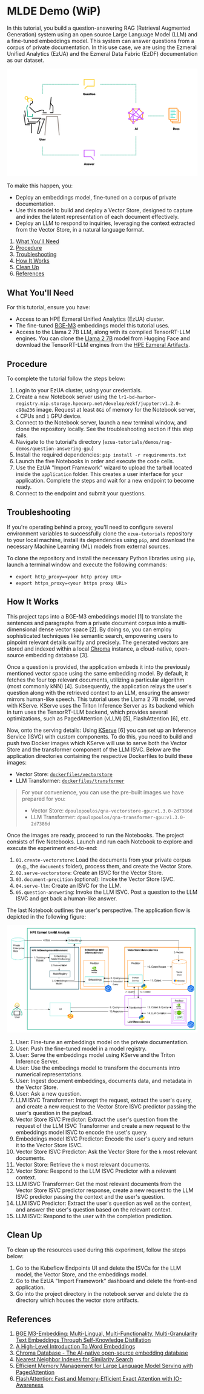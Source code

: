 # MLDE Demo (WiP)

In this tutorial, you build a question-answering RAG (Retrieval Augmented Generation) system using
an open source Large Language Model (LLM) and a fine-tuned embeddings model. This system can answer
questions from a corpus of private documentation. In this use case, we are using the Ezmeral
Unified Analytics (EzUA) and the Ezmeral Data Fabric (EzDF) documentation as our dataset.

![llm-high-level](images/llm-figure.png)

To make this happen, you:

* Deploy an embeddings model, fine-tuned on a corpus of private documentation.
* Use this model to build and deploy a Vector Store, designed to capture and index the latent
  representation of each document effectively.
* Deploy an LLM to respond to inquiries, leveraging the context extracted from the Vector Store, in
  a natural language format.

1. [What You'll Need](#what-youll-need)
1. [Procedure](#procedure)
1. [Troubleshooting](#troubleshooting)
1. [How It Works](#how-it-works)
1. [Clean Up](#clean-up)
1. [References](#references)

## What You'll Need

For this tutorial, ensure you have:

- Access to an HPE Ezmeral Unified Analytics (EzUA) cluster.
- The fine-tuned [BGE-M3](https://ezmeral-artifacts.s3.us-east-2.amazonaws.com/bge-m3.tar.gz)
  embeddings model this tutorial uses.
- Access to the Llama 2 7B LLM, along with its compiled TensorRT-LLM engines. You can clone the
  [Llama 2 7B](https://huggingface.co/meta-llama/Llama-2-7b-chat-hf) model from Hugging Face and
  download the TensorRT-LLM engines from the [HPE Ezmeral Artifacts](https://ezmeral-artifacts.s3.us-east-2.amazonaws.com/llama-engines.tar.gz).

## Procedure

To complete the tutorial follow the steps below:

1. Login to your EzUA cluster, using your credentials.
1. Create a new Notebook server using the
   `lr1-bd-harbor-registry.mip.storage.hpecorp.net/develop/ezkf/jupyter:v1.2.0-c98a236` image.
   Request at least `8Gi` of memory for the Notebook server, `4` CPUs and `1` GPU device.
1. Connect to the Notebook server, launch a new terminal window, and clone the repository locally.
   See the troubleshooting section if this step fails.
1. Navigate to the tutorial's directory (`ezua-tutorials/demos/rag-demos/question-answering-gpu`)
1. Install the required dependencies:
       ```
       pip install -r requirements.txt
       ```
1. Launch the five Notebooks in order and execute the code cells.
1. Use the EzUA "Import Framework" wizard to upload the tarball located inside the `application`
   folder. This creates a user interface for your application. Complete the steps and wait for a new
   endpoint to become ready.
1. Connect to the endpoint and submit your questions.

## Troubleshooting

If you're operating behind a proxy, you'll need to configure several environment variables to
successfully clone the `ezua-tutorials` repository to your local machine, install its dependencies
using `pip`, and download the necessary Machine Learning (ML) models from external sources. 

To clone the repository and install the necessary Python libraries using `pip`, launch a terminal
window and execute the following commands:

- `export http_proxy=<your http proxy URL>`
- `export https_proxy=<your https proxy URL>`

## How It Works

This project taps into a BGE-M3 embeddings model [1] to translate the sentences and paragraphs from
a private document corpus into a multi-dimensional dense vector space [2]. By doing so, you can
employ sophisticated techniques like semantic search, empowering users to pinpoint relevant
details swiftly and precisely. The generated vectors are stored and indexed within a local
[Chroma](https://www.trychroma.com/) instance, a cloud-native, open-source embedding database [3].

Once a question is provided, the application embeds it into the previously mentioned vector space
using the same embedding model. By default, it fetches the four top relevant documents, utilizing a
particular algorithm (most commonly kNN) [4]. Subsequently, the application relays the user's
question along with the retrieved context to an LLM, ensuring the answer mirrors human-like speech.
This tutorial uses the Llama 2 7B model, served with KServe. KServe uses the Triton Inference Server
as its backend which in turn uses the TensorRT-LLM backend, which provides several optimizations,
such as PagedAttention (vLLM) [5], FlashAttention [6], etc.

Now, onto the serving details: Using [KServe](https://kserve.github.io/website/0.11/) [6] you can
set up an Inference Service (ISVC) with custom components. To do this, you need to build and push
two Docker images which KServe will use to serve both the Vector Store and the transformer component
of the LLM ISVC. Below are the application directories containing the respective Dockerfiles
to build these images:

- Vector Store: [`dockerfiles/vectorstore`](dockerfiles/vectorstore)
- LLM Transformer: [`dockerfiles/transformer`](dockerfiles/transformer)

> For your convenience, you can use the pre-built images we have prepared for you:
> - Vector Store: `dpoulopoulos/qna-vectorstore-gpu:v1.3.0-2d7386d`
> - LLM Transformer: `dpoulopoulos/qna-transformer-gpu:v1.3.0-2d7386d`

Once the images are ready, proceed to run the Notebooks. The project consists of five Notebooks.
Launch and run each Notebook to explore and execute the experiment end-to-end:

1. `01.create-vectorstore`: Load the documents from your private corpus (e.g., the `documents`
   folder), process them, and create the Vector Store.
1. `02.serve-vectorstore`: Create an ISVC for the Vector Store.
1. `03.document-precition` (optional): Invoke the Vector Store ISVC.
1. `04.serve-llm`: Create an ISVC for the LLM.
1. `05.question-answering`: Invoke the LLM ISVC. Post a question to the LLM ISVC and get back a
   human-like answer.

The last Notebook outlines the user's perspective. The application flow is depicted in the following figure:

![flow-chart](images/llm-flowchart.svg)

1. User: Fine-tune an embeddings model on the private documentation.
1. User: Push the fine-tuned model in a model registry.
1. User: Serve the embeddings model using KServe and the Triton Inference Server.
1. User: Use the embedings model to transform the documents intro numerical representations.
1. User: Ingest document embeddings, documents data, and metadata in the Vector Store.
1. User: Ask a new question.
1. LLM ISVC Transformer: Intercept the request, extract the user's query, and create a new request
   to the Vector Store ISVC predictor passing the user's question in the payload.
1. Vector Store ISVC Predictor: Extract the user's question from the request of the LLM ISVC
   Transformer and create a new request to the embeddings model ISVC to encode the uset's query.
1. Embeddings model ISVC Predictor: Encode the user's query and return it to the Vector Store ISVC.
1. Vector Store ISVC Predictor: Ask the Vector Store for the `k` most relevant documents.
1. Vector Store: Retrieve the `k` most relevant documents.
1. Vector Store: Respond to the LLM ISVC Predictor with a relevant context.
1. LLM ISVC Transformer: Get the most relevant documents from the Vector Store ISVC predictor response, create a new
   request to the LLM ISVC predictor passing the context and the user's question.
1. LLM ISVC Predictor: Extract the user's question as well as the context, and answer the user's question based on the
   relevant context.
1. LLM ISVC: Respond to the user with the completion prediction.

## Clean Up

To clean up the resources used during this experiment, follow the steps below:

1. Go to the Kubeflow Endpoints UI and delete the ISVCs for the LLM model, the Vector Store, and the
   embeddings model.
1. Go to the EzUA "Import Framework" dashboard and delete the front-end application.
1. Go into the project directory in the notebook server and delete the `db` directory which houses
   the vector store artifacts.

## References

1. [BGE M3-Embedding: Multi-Lingual, Multi-Functionality, Multi-Granularity Text Embeddings Through Self-Knowledge Distillation](https://arxiv.org/abs/2402.03216)
1. [A High-Level Introduction To Word Embeddings](https://predictivehacks.com/a-high-level-introduction-to-word-embeddings/)
1. [Chroma Database - The AI-native open-source embedding database](https://docs.trychroma.com/)
1. [Nearest Neighbor Indexes for Similarity Search](https://www.pinecone.io/learn/series/faiss/vector-indexes/)
1. [Efficient Memory Management for Large Language Model Serving with PagedAttention](https://arxiv.org/abs/2309.06180)
1. [FlashAttention: Fast and Memory-Efficient Exact Attention with IO-Awareness](https://arxiv.org/abs/2205.14135)
